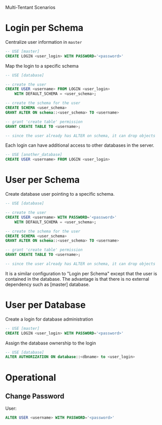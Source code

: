 Multi-Tentant Scenarios


Login per Schema
==================

Centralize user information in `master`

```sql
-- USE [master]
CREATE LOGIN <user_login> WITH PASSWORD='<password>'
```

Map the login to a specific schema

```sql
-- USE [database]

-- create the user
CREATE USER <username> FROM LOGIN <user_login>
    WITH DEFAULT_SCHEMA = <user_schema>;

-- create the schema for the user
CREATE SCHEMA <user_schema> 
GRANT ALTER ON schema::<user_schema> TO <username>

-- grant 'create table' permission
GRANT CREATE TABLE TO <username>;

-- since the user already has ALTER on schema, it can drop objects
```

Each login can have additional access to other databases in the server. 

```sql
-- USE [another_database]
CREATE USER <username> FROM LOGIN <user_login>
```

User per Schema
=================

Create database user pointing to a specific schema.

```sql
-- USE [database]

-- create the user
CREATE USER <username> WITH PASSWORD='<password>'
    WITH DEFAULT_SCHEMA = <user_schema>;

-- create the schema for the user
CREATE SCHEMA <user_schema> 
GRANT ALTER ON schema::<user_schema> TO <username>

-- grant 'create table' permission
GRANT CREATE TABLE TO <username>;

-- since the user already has ALTER on schema, it can drop objects
```

It is a similar configuration to "Login per Schema" except that the user is contained in the database. The advantage is that there is no external dependency such as [master] database. 


User per Database
==================

Create a login for database administration

```sql
-- USE [master]
CREATE LOGIN <user_login> WITH PASSWORD='<password>'
```

Assign the database ownership to the login

```sql
-- USE [database]
ALTER AUTHORIZATION ON database::<dbname> to <user_login>
```

Operational
============

## Change Password ##

User:

```sql
ALTER USER <username> WITH PASSWORD='<password>'
```
